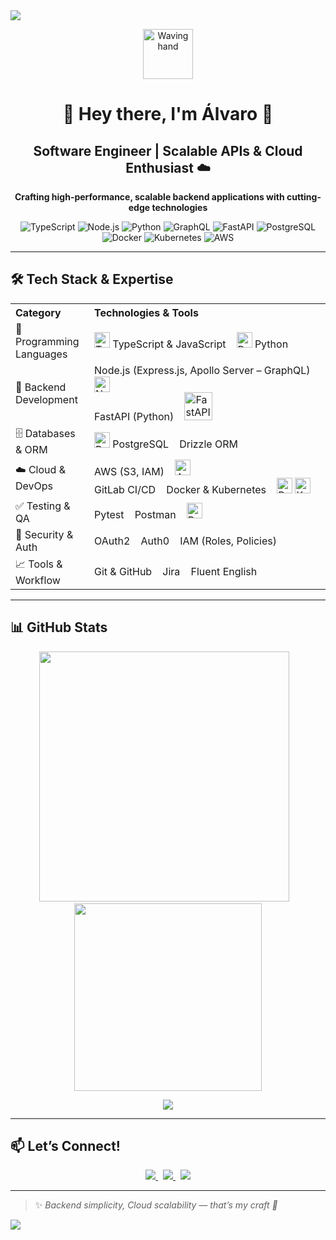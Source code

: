 <!-- Banner SVG Wave -->
<img src="https://capsule-render.vercel.app/api?type=waving&color=0:141E30,100:243B55&height=200&section=header&text=Hey,%20I'm%20Álvaro%20👋&fontSize=40&fontAlign=50&fontColor=FFFFFF" />

<p align="center">
  <img src="https://media.giphy.com/media/hvRJCLFzcasrR4ia7z/giphy.gif" alt="Waving hand" width="80" />
</p>

<h1 align="center">🚀 Hey there, I'm Álvaro 👋</h1>
<h2 align="center">Software Engineer | Scalable APIs & Cloud Enthusiast ☁️</h2>

<p align="center">
  <strong>Crafting high-performance, scalable backend applications with cutting-edge technologies</strong>
</p>

<p align="center">
  <!-- Tech Badges -->
  <img alt="TypeScript" src="https://img.shields.io/badge/TypeScript-3178C6?style=for-the-badge&logo=typescript&logoColor=white" />
  <img alt="Node.js" src="https://img.shields.io/badge/Node.js-339933?style=for-the-badge&logo=node.js&logoColor=white" />
  <img alt="Python" src="https://img.shields.io/badge/Python-3776AB?style=for-the-badge&logo=python&logoColor=white" />
  <img alt="GraphQL" src="https://img.shields.io/badge/GraphQL-E10098?style=for-the-badge&logo=graphql&logoColor=white" />
  <img alt="FastAPI" src="https://img.shields.io/badge/FastAPI-005571?style=for-the-badge&logo=fastapi" />
  <img alt="PostgreSQL" src="https://img.shields.io/badge/PostgreSQL-4169E1?style=for-the-badge&logo=postgresql&logoColor=white" />
  <img alt="Docker" src="https://img.shields.io/badge/Docker-2496ED?style=for-the-badge&logo=docker&logoColor=white" />
  <img alt="Kubernetes" src="https://img.shields.io/badge/Kubernetes-326CE5?style=for-the-badge&logo=kubernetes&logoColor=white" />
  <img alt="AWS" src="https://img.shields.io/badge/AWS-232F3E?style=for-the-badge&logo=amazon-aws&logoColor=white" />
</p>

---

## 🛠️ Tech Stack & Expertise

<table align="center" width="85%" cellpadding="12">
  <tr>
    <th align="left" width="25%">Category</th>
    <th align="left">Technologies & Tools</th>
  </tr>
  <tr>
    <td>🧠 Programming Languages</td>
    <td>
      <img src="https://cdn.jsdelivr.net/gh/devicons/devicon/icons/typescript/typescript-original.svg" alt="TypeScript" width="25" /> TypeScript & JavaScript &nbsp;&nbsp;
      <img src="https://cdn.jsdelivr.net/gh/devicons/devicon/icons/python/python-original.svg" alt="Python" width="25" /> Python
    </td>
  </tr>
  <tr>
    <td>🔧 Backend Development</td>
    <td>
      Node.js (Express.js, Apollo Server – GraphQL) &nbsp;&nbsp; <img src="https://cdn.jsdelivr.net/gh/devicons/devicon/icons/nodejs/nodejs-original.svg" alt="Node.js" width="25" />
      <br />
      FastAPI (Python) &nbsp;&nbsp; <img src="https://fastapi.tiangolo.com/img/logo-margin/logo-teal.svg" alt="FastAPI" width="45" />
    </td>
  </tr>
  <tr>
    <td>🗄️ Databases & ORM</td>
    <td>
      <img src="https://cdn.jsdelivr.net/gh/devicons/devicon/icons/postgresql/postgresql-original.svg" alt="PostgreSQL" width="25" /> PostgreSQL &nbsp;&nbsp;
      Drizzle ORM
    </td>
  </tr>
  <tr>
    <td>☁️ Cloud & DevOps</td>
    <td>
      AWS (S3, IAM) &nbsp;&nbsp; <img src="https://cdn.jsdelivr.net/gh/devicons/devicon/icons/amazonwebservices/amazonwebservices-original.svg" alt="AWS" width="25" />
      <br />
      GitLab CI/CD &nbsp;&nbsp; Docker & Kubernetes &nbsp;&nbsp; <img src="https://cdn.jsdelivr.net/gh/devicons/devicon/icons/docker/docker-original.svg" alt="Docker" width="25" /> <img src="https://cdn.jsdelivr.net/gh/devicons/devicon/icons/kubernetes/kubernetes-plain.svg" alt="Kubernetes" width="25" />
    </td>
  </tr>
  <tr>
    <td>✅ Testing & QA</td>
    <td>
      Pytest &nbsp;&nbsp; Postman &nbsp;&nbsp; <img src="https://cdn.jsdelivr.net/gh/devicons/devicon/icons/postman/postman-original.svg" alt="Postman" width="25" />
    </td>
  </tr>
  <tr>
    <td>🔐 Security & Auth</td>
    <td>
      OAuth2 &nbsp;&nbsp; Auth0 &nbsp;&nbsp; IAM (Roles, Policies)
    </td>
  </tr>
  <tr>
    <td>📈 Tools & Workflow</td>
    <td>
      Git & GitHub &nbsp;&nbsp; Jira &nbsp;&nbsp; Fluent English
    </td>
  </tr>
</table>

---

## 📊 GitHub Stats

<p align="center">
  <img src="https://github-readme-stats.vercel.app/api?username=tu_usuario_github&show_icons=true&theme=radical&hide_title=true" width="400" />
  &nbsp;&nbsp;
  <img src="https://github-readme-stats.vercel.app/api/top-langs/?username=tu_usuario_github&layout=compact&theme=radical" width="300" />
</p>

<p align="center">
  <img src="https://github-readme-streak-stats.herokuapp.com/?user=tu_usuario_github&theme=radical" />
</p>

---

## 📫 Let’s Connect!

<p align="center">
  <a href="https://linkedin.com/in/alvarodeveloper" target="_blank">
    <img src="https://img.shields.io/badge/LinkedIn-%230077B5.svg?style=for-the-badge&logo=linkedin&logoColor=white" />
  </a>
  &nbsp;
  <a href="https://twitter.com/alvaro_dev" target="_blank">
    <img src="https://img.shields.io/badge/Twitter-%231DA1F2.svg?style=for-the-badge&logo=twitter&logoColor=white" />
  </a>
  &nbsp;
  <a href="mailto:tu.email@example.com" target="_blank">
    <img src="https://img.shields.io/badge/Email-D14836?style=for-the-badge&logo=gmail&logoColor=white" />
  </a>
</p>

---

> ✨ <em>Backend simplicity, Cloud scalability — that’s my craft 🚀</em>

<!-- Footer Wave SVG -->
<img src="https://capsule-render.vercel.app/api?type=waving&color=0:243B55,100:141E30&height=120&section=footer" />
